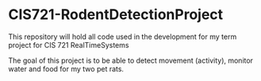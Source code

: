 # CIS721-RodentDetectionProject

This repository will hold all code used in the development for my term project for CIS 721 RealTimeSystems

The goal of this project is to be able to detect movement (activity), monitor water and food for my two pet rats.


